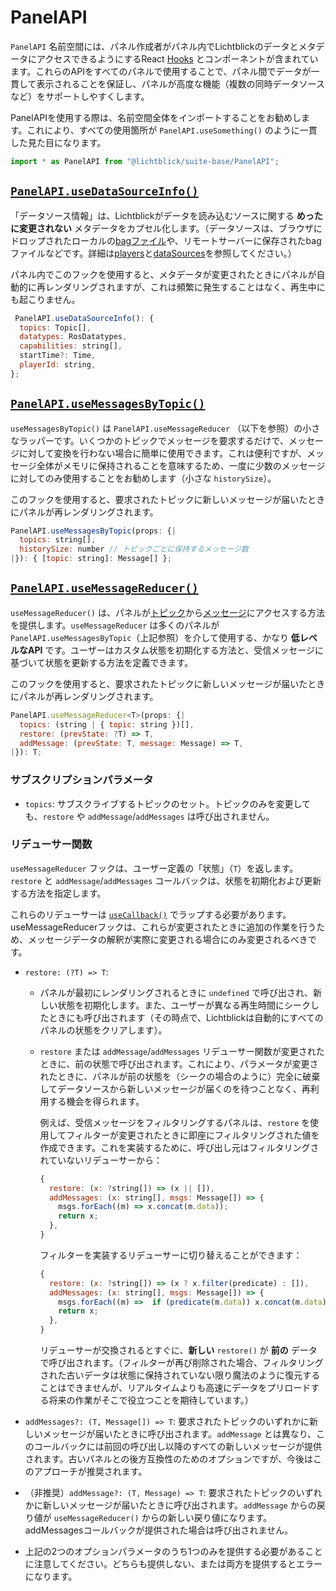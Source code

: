 # PanelAPI

`PanelAPI` 名前空間には、パネル作成者がパネル内でLichtblickのデータとメタデータにアクセスできるようにするReact [Hooks](https://reactjs.org/docs/hooks-intro.html) とコンポーネントが含まれています。これらのAPIをすべてのパネルで使用することで、パネル間でデータが一貫して表示されることを保証し、パネルが高度な機能（複数の同時データソースなど）をサポートしやすくします。

PanelAPIを使用する際は、名前空間全体をインポートすることをお勧めします。これにより、すべての使用箇所が `PanelAPI.useSomething()` のように一貫した見た目になります。

```js
import * as PanelAPI from "@lichtblick/suite-base/PanelAPI";
```

## [`PanelAPI.useDataSourceInfo()`](useDataSourceInfo.js)

「データソース情報」は、Lichtblickがデータを読み込むソースに関する **めったに変更されない** メタデータをカプセル化します。（データソースは、ブラウザにドロップされたローカルの[bagファイル](http://wiki.ros.org/Bags/Format)や、リモートサーバーに保存されたbagファイルなどです。詳細は[players](../players)と[dataSources](../dataSources)を参照してください。）

パネル内でこのフックを使用すると、メタデータが変更されたときにパネルが自動的に再レンダリングされますが、これは頻繁に発生することはなく、再生中にも起こりません。

```js
 PanelAPI.useDataSourceInfo(): {
  topics: Topic[],
  datatypes: RosDatatypes,
  capabilities: string[],
  startTime?: Time,
  playerId: string,
};
```

## [`PanelAPI.useMessagesByTopic()`](useMessagesByTopic.js)

`useMessagesByTopic()` は `PanelAPI.useMessageReducer` （以下を参照）の小さなラッパーです。いくつかのトピックでメッセージを要求するだけで、メッセージに対して変換を行わない場合に簡単に使用できます。これは便利ですが、メッセージ全体がメモリに保持されることを意味するため、一度に少数のメッセージに対してのみ使用することをお勧めします（小さな `historySize`）。

このフックを使用すると、要求されたトピックに新しいメッセージが届いたときにパネルが再レンダリングされます。

```js
PanelAPI.useMessagesByTopic(props: {|
  topics: string[],
  historySize: number // トピックごとに保持するメッセージ数
|}): { [topic: string]: Message[] };
```

## [`PanelAPI.useMessageReducer()`](useMessageReducer.js)

`useMessageReducer()` は、パネルが[トピック](http://wiki.ros.org/Topics)から[メッセージ](http://wiki.ros.org/Messages)にアクセスする方法を提供します。`useMessageReducer` は多くのパネルが `PanelAPI.useMessagesByTopic`（上記参照）を介して使用する、かなり **低レベルなAPI** です。ユーザーはカスタム状態を初期化する方法と、受信メッセージに基づいて状態を更新する方法を定義できます。

このフックを使用すると、要求されたトピックに新しいメッセージが届いたときにパネルが再レンダリングされます。

```js
PanelAPI.useMessageReducer<T>(props: {|
  topics: (string | { topic: string })[],
  restore: (prevState: ?T) => T,
  addMessage: (prevState: T, message: Message) => T,
|}): T;
```

### サブスクリプションパラメータ

- `topics`: サブスクライブするトピックのセット。トピックのみを変更しても、`restore` や `addMessage`/`addMessages` は呼び出されません。

### リデューサー関数

`useMessageReducer` フックは、ユーザー定義の「状態」（`T`）を返します。`restore` と `addMessage`/`addMessages` コールバックは、状態を初期化および更新する方法を指定します。

これらのリデューサーは [`useCallback()`](https://reactjs.org/docs/hooks-reference.html#usecallback) でラップする必要があります。useMessageReducerフックは、これらが変更されたときに追加の作業を行うため、メッセージデータの解釈が実際に変更される場合にのみ変更されるべきです。

- `restore: (?T) => T`:

  - パネルが最初にレンダリングされるときに `undefined` で呼び出され、新しい状態を初期化します。また、ユーザーが異なる再生時間にシークしたときにも呼び出されます（その時点で、Lichtblickは自動的にすべてのパネルの状態をクリアします）。
  - `restore` または `addMessage`/`addMessages` リデューサー関数が変更されたときに、前の状態で呼び出されます。これにより、パラメータが変更されたときに、パネルが前の状態を（シークの場合のように）完全に破棄してデータソースから新しいメッセージが届くのを待つことなく、再利用する機会を得られます。

    例えば、受信メッセージをフィルタリングするパネルは、`restore` を使用してフィルターが変更されたときに即座にフィルタリングされた値を作成できます。これを実装するために、呼び出し元はフィルタリングされていないリデューサーから：

    ```js
    {
      restore: (x: ?string[]) => (x || []),
      addMessages: (x: string[], msgs: Message[]) => {
        msgs.forEach((m) => x.concat(m.data));
        return x;
      },
    }
    ```

    フィルターを実装するリデューサーに切り替えることができます：

    ```js
    {
      restore: (x: ?string[]) => (x ? x.filter(predicate) : []),
      addMessages: (x: string[], msgs: Message[]) => {
        msgs.forEach((m) =>  if (predicate(m.data)) x.concat(m.data));
        return x;
      },
    }
    ```

    リデューサーが交換されるとすぐに、**新しい** `restore()` が **前の** データで呼び出されます。（フィルターが再び削除された場合、フィルタリングされた古いデータは状態に保持されていない限り魔法のように復元することはできませんが、リアルタイムよりも高速にデータをプリロードする将来の作業がそこで役立つことを期待しています。）

- `addMessages?: (T, Message[]) => T`: 要求されたトピックのいずれかに新しいメッセージが届いたときに呼び出されます。`addMessage` とは異なり、このコールバックには前回の呼び出し以降のすべての新しいメッセージが提供されます。古いパネルとの後方互換性のためのオプションですが、今後はこのアプローチが推奨されます。

- （非推奨）`addMessage?: (T, Message) => T`: 要求されたトピックのいずれかに新しいメッセージが届いたときに呼び出されます。`addMessage` からの戻り値が `useMessageReducer()` からの新しい戻り値になります。addMessagesコールバックが提供された場合は呼び出されません。

- 上記の2つのオプションパラメータのうち1つのみを提供する必要があることに注意してください。どちらも提供しない、または両方を提供するとエラーになります。
